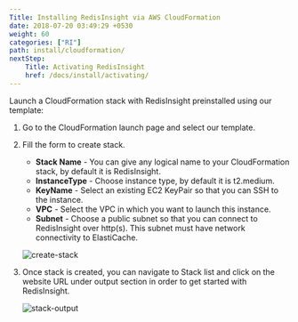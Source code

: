 ```yaml
---
Title: Installing RedisInsight via AWS CloudFormation
date: 2018-07-20 03:49:29 +0530
weight: 60
categories: ["RI"]
path: install/cloudformation/
nextStep:
    Title: Activating RedisInsight
    href: /docs/install/activating/
---
```

Launch a CloudFormation stack with RedisInsight preinstalled using our template:

1. Go to the CloudFormation launch page and select our template.

1. Fill the form to create stack.
    - **Stack Name** - You can give any logical name to your CloudFormation stack, by default it is RedisInsight.
    - **InstanceType** - Choose instance type, by default it is t2.medium.
    - **KeyName** - Select an existing EC2 KeyPair so that you can SSH to the instance.
    - **VPC** - Select the VPC in which  you want to launch this instance.
    - **Subnet** - Choose a public subnet so that you can connect to RedisInsight over http(s). This subnet must have network connectivity to ElastiCache.

    ![create-stack](/images/ri/create-stack.png)

1. Once stack is created, you can navigate to Stack list and click on the website URL
   under output section in order to get started with RedisInsight.

    ![stack-output](/images/ri/stack-output.png)
